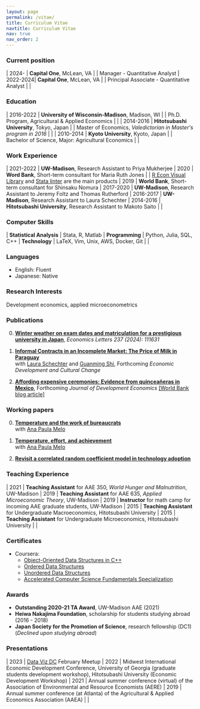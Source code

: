 ```yaml
---
layout: page
permalink: /vitae/
title: Curriculum Vitae
navtitle: Curriculum Vitae
nav: true
nav_order: 2
---
```


### Current position ###

| 2024-    | **Capital One**, McLean, VA
|          | Manager - Quantitative Analyst
| 2022-2024| **Capital One**, McLean, VA
|          | Principal Associate - Quantitative Analyst
|          |

### Education ###

| 2016-2022 | **University of Wisconsin-Madison**, Madison, WI
|           | Ph.D. Program, Agricultural & Applied Economics
|           |
| 2014-2016 | **Hitotsubashi University**, Tokyo, Japan
|           | Master of Economics, *Valedictorian in Master's program in 2016*
|           |
| 2010-2014 | **Kyoto University**, Kyoto, Japan
|           | Bachelor of Science, Major: Agricultural Economics
|           |

### Work Experience ###

<style>
table td:first-of-type {
    width: 11em;
}
</style>

| 2021-2022              | **UW-Madison**, Research Assistant to Priya Mukherjee
| 2020                   | **Word Bank**, Short-term consultant for Maria Ruth Jones
|                        | [R Econ Visual Library](https://worldbank.github.io/r-econ-visual-library/) and [Stata linter](https://github.com/worldbank/stata-linter) are the main products
| 2019                   | **World Bank**, Short-term consultant for Shinsaku Nomura
| 2017-2020              | **UW-Madison**, Research Assistant to Jeremy Foltz and Thomas Rutherford
| 2016-2017              | **UW-Madison**, Research Assistant to Laura Schechter
| 2014-2016              | **Hitotsubashi University**, Research Assistant to Makoto Saito
|                        |

### Computer Skills ###

| **Statistical Analysis**  | Stata, R, Matlab
| **Programming**           | Python, Julia, SQL, C++
| **Technology**            | LaTeX, Vim, Unix, AWS, Docker, Git
| |

### Languages ###

- English: Fluent
- Japanese: Native

### Research Interests ###

Development economics, applied microeconometrics

### Publications ###

0. **[Winter weather on exam dates and matriculation for a prestigious university in Japan](https://www.sciencedirect.com/science/article/abs/pii/S0165176524001149)**,
*Economics Letters 237 (2024): 111631*

0. **[Informal Contracts in an Incomplete Market: The Price of Milk in Paraguay](https://aae.wisc.edu/lschechter/Cheese.pdf)**  
with [Laura Schechter](https://aae.wisc.edu/lschechter/) and [Guanming Shi](https://aae.wisc.edu/faculty/gshi/), 
Forthcoming *Economic Development and Cultural Change*

0. **[Affording expensive ceremonies: Evidence from quinceañeras in Mexico](../assets/pdf/quinceaneras_paper.pdf)**,
Forthcoming *Journal of Development Economics*
[\[World Bank blog article\]](https://blogs.worldbank.org/impactevaluations/fancy-ceremonies-developing-countries-how-are-they-funded-and-what-are-economic)

### Working papers ###

<!-- Click [here](/publications) to see my research -->

0. **[Temperature and the work of bureaucrats](../assets/pdf/audit_paper.pdf)**  
with [Ana Paula Melo](https://www.apmelo.com/)

0. **[Temperature, effort, and achievement](http://anapmelo.github.io/files/manuscript_MM2.pdf)**  
with [Ana Paula Melo](https://www.apmelo.com/)

0. **[Revisit a correlated random coefficient model in technology adoption](../assets/pdf/revisit_crc.pdf)**

### Teaching Experience ###

| 2021 | **Teaching Assistant** for AAE 350, *World Hunger and Malnutrition*, UW-Madison
| 2019 | **Teaching Assistant** for AAE 635, *Applied Microeconomic Theory*, UW-Madison
| 2019 | **Instructor** for math camp for incoming AAE graduate students, UW-Madison
| 2015 | **Teaching Assistant** for Undergraduate Macroeconomics, Hitotsubashi University
| 2015 | **Teaching Assistant** for Undergraduate Microeconomics, Hitotsubashi University
|      |

### Certificates ###

- Coursera:
    - [Object-Oriented Data Structures in C++](https://www.coursera.org/account/accomplishments/certificate/2ZXJ7DDJM6MZ)
    - [Ordered Data Structures](https://www.coursera.org/account/accomplishments/certificate/DATELF6UN5T3)
    - [Unordered Data Structures](https://www.coursera.org/account/accomplishments/certificate/2TE4L8GN4V9G)
    - [Accelerated Computer Science Fundamentals Specialization](https://www.coursera.org/account/accomplishments/specialization/certificate/DVGUNSDYLLUZ)

### Awards ###

- **Outstanding 2020-21 TA Award**, UW-Madison AAE (2021)
- **Heiwa Nakajima Foundation**, scholarship for students studying abroad (2016 - 2018)
- **Japan Society for the Promotion of Science**, research fellowship (DC1) (*Declined upon studying abroad*)

### Presentations ###

| 2023 | [Data Viz DC](https://www.datacommunitydc.org/data-visualization-dc) February Meetup
| 2022 | Midwest International Economic Development Conference, University of Georgia (graduate students development workshop), Hitotsubashi University (Economic Development Workshop)
| 2021 | Annual summer conference (virtual) of the Association of Environmental and Resource Economists (AERE) 
| 2019 | Annual summer conference (at Atlanta) of the Agricultural & Applied Economics Association (AAEA)
|      |


